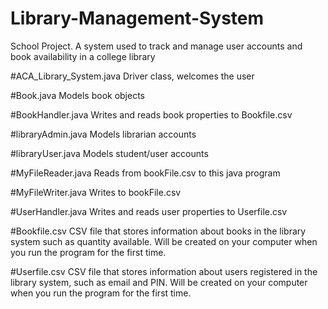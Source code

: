 # Library-Management-System
School Project. A system used to track and manage user accounts and book availability in a college library


#ACA_Library_System.java
Driver class, welcomes the user

#Book.java
Models book objects

#BookHandler.java
Writes and reads book properties to Bookfile.csv

#libraryAdmin.java
Models librarian accounts

#libraryUser.java
Models student/user accounts

#MyFileReader.java
Reads from bookFile.csv to this java program

#MyFileWriter.java
Writes to bookFile.csv

#UserHandler.java
Writes and reads user properties to Userfile.csv

#Bookfile.csv
CSV file that stores information about books in the library system such as quantity available. Will be created on your computer when you run the program for the first time.

#Userfile.csv 
CSV file that stores information about users registered in the library system, such as email and PIN. Will be created on your computer when you run the program for the first time.




